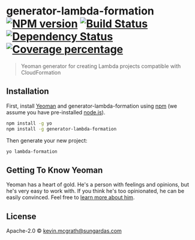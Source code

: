 # generator-lambda-formation [![NPM version][npm-image]][npm-url] [![Build Status][travis-image]][travis-url] [![Dependency Status][daviddm-image]][daviddm-url] [![Coverage percentage][coveralls-image]][coveralls-url]
> Yeoman generator for creating Lambda projects compatible with CloudFormation

## Installation

First, install [Yeoman](http://yeoman.io) and generator-lambda-formation using [npm](https://www.npmjs.com/) (we assume you have pre-installed [node.js](https://nodejs.org/)).

```bash
npm install -g yo
npm install -g generator-lambda-formation
```

Then generate your new project:

```bash
yo lambda-formation
```

## Getting To Know Yeoman

Yeoman has a heart of gold. He&#39;s a person with feelings and opinions, but he&#39;s very easy to work with. If you think he&#39;s too opinionated, he can be easily convinced. Feel free to [learn more about him](http://yeoman.io/).

## License

Apache-2.0 © [kevin.mcgrath@sungardas.com]()


[npm-image]: https://badge.fury.io/js/generator-lambda-formation.svg
[npm-url]: https://npmjs.org/package/generator-lambda-formation
[travis-image]: https://travis-ci.org/SungardAS/generator-lambda-formation.svg?branch=master
[travis-url]: https://travis-ci.org/SungardAS/generator-lambda-formation
[daviddm-image]: https://david-dm.org/SungardAS/generator-lambda-formation.svg?theme=shields.io
[daviddm-url]: https://david-dm.org/SungardAS/generator-lambda-formation
[coveralls-image]: https://coveralls.io/repos/SungardAS/generator-lambda-formation/badge.svg
[coveralls-url]: https://coveralls.io/r/SungardAS/generator-lambda-formation
